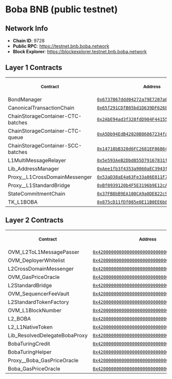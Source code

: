 # Boba BNB (public testnet)
## Network Info
- **Chain ID**: 9728
- **Public RPC**: https://testnet.bnb.boba.network
- **Block Explorer**: https://blockexplorer.testnet.bnb.boba.network
## Layer 1 Contracts
<table>
<tr>
<th>
<img width="506px" height="0px" />
<p><small>Contract</small></p>
</th>
<th>
<img width="506px" height="0px" />
<p><small>Address</small></p>
</th>
</tr>
<tr>
<td>
BondManager
</td>
<td align="center">
<a href="https://testnet.bscscan.com//address/0x6737867ddd04272a79E7207a008f213e336b00e1">
<code>0x6737867ddd04272a79E7207a008f213e336b00e1</code>
</a>
</td>
</tr>
<tr>
<td>
CanonicalTransactionChain
</td>
<td align="center">
<a href="https://testnet.bscscan.com//address/0x65f291CDfB05bd1D639DF6268F98594fdacDeCa6">
<code>0x65f291CDfB05bd1D639DF6268F98594fdacDeCa6</code>
</a>
</td>
</tr>
<tr>
<td>
ChainStorageContainer-CTC-batches
</td>
<td align="center">
<a href="https://testnet.bscscan.com//address/0x2AbE94ad3f328fdD904F44155AC00E6a591e7861">
<code>0x2AbE94ad3f328fdD904F44155AC00E6a591e7861</code>
</a>
</td>
</tr>
<tr>
<td>
ChainStorageContainer-CTC-queue
</td>
<td align="center">
<a href="https://testnet.bscscan.com//address/0xA5Db94EdB42020B86867234fa72281bF2ccDDf03">
<code>0xA5Db94EdB42020B86867234fa72281bF2ccDDf03</code>
</a>
</td>
</tr>
<tr>
<td>
ChainStorageContainer-SCC-batches
</td>
<td align="center">
<a href="https://testnet.bscscan.com//address/0x14718bB320d6FC2681EF86864732211a9A0928dD">
<code>0x14718bB320d6FC2681EF86864732211a9A0928dD</code>
</a>
</td>
</tr>
<tr>
<td>
L1MultiMessageRelayer
</td>
<td align="center">
<a href="https://testnet.bscscan.com//address/0x5e593AeB2Dbd855D79167831f091B4d959FbB2D1">
<code>0x5e593AeB2Dbd855D79167831f091B4d959FbB2D1</code>
</a>
</td>
</tr>
<tr>
<td>
Lib_AddressManager
</td>
<td align="center">
<a href="https://testnet.bscscan.com//address/0xAee1fb3f4353a9060aEC3943fE932b6Efe35CdAa">
<code>0xAee1fb3f4353a9060aEC3943fE932b6Efe35CdAa</code>
</a>
</td>
</tr>
<tr>
<td>
Proxy__L1CrossDomainMessenger
</td>
<td align="center">
<a href="https://testnet.bscscan.com//address/0x53aD38aE4a63Fe33a86E011F7AF4d3fDe3daD145">
<code>0x53aD38aE4a63Fe33a86E011F7AF4d3fDe3daD145</code>
</a>
</td>
</tr>
<tr>
<td>
Proxy__L1StandardBridge
</td>
<td align="center">
<a href="https://testnet.bscscan.com//address/0xBf0939120b4F5E3196b9E12cAC291e03dD058e9a">
<code>0xBf0939120b4F5E3196b9E12cAC291e03dD058e9a</code>
</a>
</td>
</tr>
<tr>
<td>
StateCommitmentChain
</td>
<td align="center">
<a href="https://testnet.bscscan.com//address/0x37FB8bB9EA100CA9a0DE822c9923643ef48Cb8EE">
<code>0x37FB8bB9EA100CA9a0DE822c9923643ef48Cb8EE</code>
</a>
</td>
</tr>
<tr>
<td>
TK_L1BOBA
</td>
<td align="center">
<a href="https://testnet.bscscan.com//address/0x875cD11fDf085e0E11B0EE6b814b6d0b38fA554C">
<code>0x875cD11fDf085e0E11B0EE6b814b6d0b38fA554C</code>
</a>
</td>
</tr>
</table>

## Layer 2 Contracts
<table>
<tr>
<th>
<img width="506px" height="0px" />
<p><small>Contract</small></p>
</th>
<th>
<img width="506px" height="0px" />
<p><small>Address</small></p>
</th>
</tr>
<tr>
<td>
OVM_L2ToL1MessagePasser
</td>
<td align="center">
<a href="https://blockexplorer.testnet.bnb.boba.network/address/0x4200000000000000000000000000000000000000">
<code>0x4200000000000000000000000000000000000000</code>
</a>
</td>
</tr>
<tr>
<td>
OVM_DeployerWhitelist
</td>
<td align="center">
<a href="https://blockexplorer.testnet.bnb.boba.network/address/0x4200000000000000000000000000000000000002">
<code>0x4200000000000000000000000000000000000002</code>
</a>
</td>
</tr>
<tr>
<td>
L2CrossDomainMessenger
</td>
<td align="center">
<a href="https://blockexplorer.testnet.bnb.boba.network/address/0x4200000000000000000000000000000000000007">
<code>0x4200000000000000000000000000000000000007</code>
</a>
</td>
</tr>
<tr>
<td>
OVM_GasPriceOracle
</td>
<td align="center">
<a href="https://blockexplorer.testnet.bnb.boba.network/address/0x420000000000000000000000000000000000000F">
<code>0x420000000000000000000000000000000000000F</code>
</a>
</td>
</tr>
<tr>
<td>
L2StandardBridge
</td>
<td align="center">
<a href="https://blockexplorer.testnet.bnb.boba.network/address/0x4200000000000000000000000000000000000010">
<code>0x4200000000000000000000000000000000000010</code>
</a>
</td>
</tr>
<tr>
<td>
OVM_SequencerFeeVault
</td>
<td align="center">
<a href="https://blockexplorer.testnet.bnb.boba.network/address/0x4200000000000000000000000000000000000011">
<code>0x4200000000000000000000000000000000000011</code>
</a>
</td>
</tr>
<tr>
<td>
L2StandardTokenFactory
</td>
<td align="center">
<a href="https://blockexplorer.testnet.bnb.boba.network/address/0x4200000000000000000000000000000000000012">
<code>0x4200000000000000000000000000000000000012</code>
</a>
</td>
</tr>
<tr>
<td>
OVM_L1BlockNumber
</td>
<td align="center">
<a href="https://blockexplorer.testnet.bnb.boba.network/address/0x4200000000000000000000000000000000000013">
<code>0x4200000000000000000000000000000000000013</code>
</a>
</td>
</tr>
<tr>
<td>
L2_BOBA
</td>
<td align="center">
<a href="https://blockexplorer.testnet.bnb.boba.network/address/0x4200000000000000000000000000000000000006">
<code>0x4200000000000000000000000000000000000006</code>
</a>
</td>
</tr>
<tr>
<td>
L2_L1NativeToken
</td>
<td align="center">
<a href="https://blockexplorer.testnet.bnb.boba.network/address/0x4200000000000000000000000000000000000023">
<code>0x4200000000000000000000000000000000000023</code>
</a>
</td>
</tr>
<tr>
<td>
Lib_ResolvedDelegateBobaProxy
</td>
<td align="center">
<a href="https://blockexplorer.testnet.bnb.boba.network/address/0x4200000000000000000000000000000000000020">
<code>0x4200000000000000000000000000000000000020</code>
</a>
</td>
</tr>
<tr>
<td>
BobaTuringCredit
</td>
<td align="center">
<a href="https://blockexplorer.testnet.bnb.boba.network/address/0x4200000000000000000000000000000000000021">
<code>0x4200000000000000000000000000000000000021</code>
</a>
</td>
</tr>
<tr>
<td>
BobaTuringHelper
</td>
<td align="center">
<a href="https://blockexplorer.testnet.bnb.boba.network/address/0x4200000000000000000000000000000000000022">
<code>0x4200000000000000000000000000000000000022</code>
</a>
</td>
</tr>
<tr>
<td>
Proxy__Boba_GasPriceOracle
</td>
<td align="center">
<a href="https://blockexplorer.testnet.bnb.boba.network/address/0x4200000000000000000000000000000000000024">
<code>0x4200000000000000000000000000000000000024</code>
</a>
</td>
</tr>
<tr>
<td>
Boba_GasPriceOracle
</td>
<td align="center">
<a href="https://blockexplorer.testnet.bnb.boba.network/address/0x4200000000000000000000000000000000000025">
<code>0x4200000000000000000000000000000000000025</code>
</a>
</td>
</tr>
</table>
